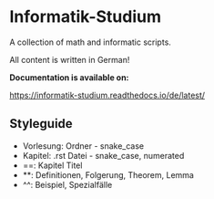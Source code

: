 # Informatik-Studium
A collection of math and informatic scripts.

All content is written in German!

**Documentation is available on:**

https://informatik-studium.readthedocs.io/de/latest/
 
Styleguide
--------------

- Vorlesung: Ordner - snake_case
- Kapitel: .rst Datei - snake_case, numerated
- ==: Kapitel Titel
- \*\*: Definitionen, Folgerung, Theorem, Lemma
- ^^: Beispiel, Spezialfälle



